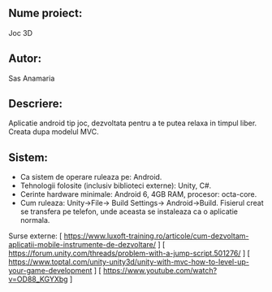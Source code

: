 
## Nume proiect: 
Joc 3D

## Autor:	
Sas Anamaria

## Descriere: 
Aplicatie android tip joc, dezvoltata pentru a te putea relaxa in timpul liber.
Creata dupa modelul MVC.

## Sistem:
* Ca sistem de operare ruleaza pe: Android.
* Tehnologii folosite (inclusiv biblioteci externe): Unity, C#. 
* Cerinte hardware minimale: Android 6, 4GB RAM, procesor: octa-core.
* Cum ruleaza: Unity->File-> Build Settings-> Android->Build. 
Fisierul creat se transfera pe telefon, unde aceasta se instaleaza ca o aplicatie normala.

Surse externe: [ https://www.luxoft-training.ro/articole/cum-dezvoltam-aplicatii-mobile-instrumente-de-dezvoltare/ ]
[ https://forum.unity.com/threads/problem-with-a-jump-script.501276/ ]
[ https://www.toptal.com/unity-unity3d/unity-with-mvc-how-to-level-up-your-game-development ]
[ https://www.youtube.com/watch?v=OD88_KGYXbg ]
